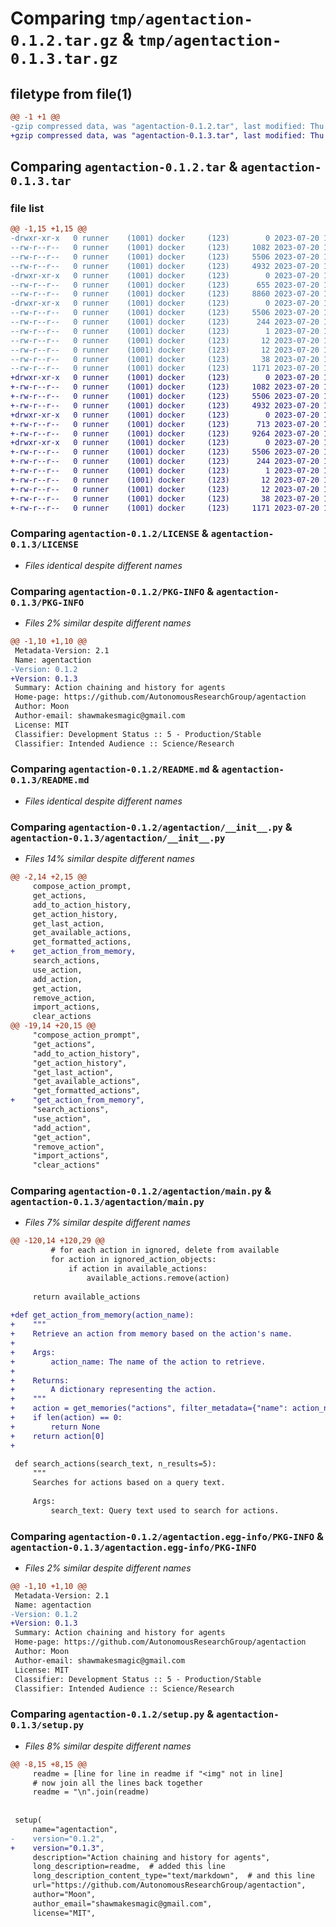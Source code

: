 # Comparing `tmp/agentaction-0.1.2.tar.gz` & `tmp/agentaction-0.1.3.tar.gz`

## filetype from file(1)

```diff
@@ -1 +1 @@
-gzip compressed data, was "agentaction-0.1.2.tar", last modified: Thu Jul 20 11:09:44 2023, max compression
+gzip compressed data, was "agentaction-0.1.3.tar", last modified: Thu Jul 20 11:26:25 2023, max compression
```

## Comparing `agentaction-0.1.2.tar` & `agentaction-0.1.3.tar`

### file list

```diff
@@ -1,15 +1,15 @@
-drwxr-xr-x   0 runner    (1001) docker     (123)        0 2023-07-20 11:09:44.747807 agentaction-0.1.2/
--rw-r--r--   0 runner    (1001) docker     (123)     1082 2023-07-20 11:09:24.000000 agentaction-0.1.2/LICENSE
--rw-r--r--   0 runner    (1001) docker     (123)     5506 2023-07-20 11:09:44.747807 agentaction-0.1.2/PKG-INFO
--rw-r--r--   0 runner    (1001) docker     (123)     4932 2023-07-20 11:09:24.000000 agentaction-0.1.2/README.md
-drwxr-xr-x   0 runner    (1001) docker     (123)        0 2023-07-20 11:09:44.747807 agentaction-0.1.2/agentaction/
--rw-r--r--   0 runner    (1001) docker     (123)      655 2023-07-20 11:09:24.000000 agentaction-0.1.2/agentaction/__init__.py
--rw-r--r--   0 runner    (1001) docker     (123)     8860 2023-07-20 11:09:24.000000 agentaction-0.1.2/agentaction/main.py
-drwxr-xr-x   0 runner    (1001) docker     (123)        0 2023-07-20 11:09:44.747807 agentaction-0.1.2/agentaction.egg-info/
--rw-r--r--   0 runner    (1001) docker     (123)     5506 2023-07-20 11:09:44.000000 agentaction-0.1.2/agentaction.egg-info/PKG-INFO
--rw-r--r--   0 runner    (1001) docker     (123)      244 2023-07-20 11:09:44.000000 agentaction-0.1.2/agentaction.egg-info/SOURCES.txt
--rw-r--r--   0 runner    (1001) docker     (123)        1 2023-07-20 11:09:44.000000 agentaction-0.1.2/agentaction.egg-info/dependency_links.txt
--rw-r--r--   0 runner    (1001) docker     (123)       12 2023-07-20 11:09:44.000000 agentaction-0.1.2/agentaction.egg-info/requires.txt
--rw-r--r--   0 runner    (1001) docker     (123)       12 2023-07-20 11:09:44.000000 agentaction-0.1.2/agentaction.egg-info/top_level.txt
--rw-r--r--   0 runner    (1001) docker     (123)       38 2023-07-20 11:09:44.747807 agentaction-0.1.2/setup.cfg
--rw-r--r--   0 runner    (1001) docker     (123)     1171 2023-07-20 11:09:24.000000 agentaction-0.1.2/setup.py
+drwxr-xr-x   0 runner    (1001) docker     (123)        0 2023-07-20 11:26:25.853547 agentaction-0.1.3/
+-rw-r--r--   0 runner    (1001) docker     (123)     1082 2023-07-20 11:26:05.000000 agentaction-0.1.3/LICENSE
+-rw-r--r--   0 runner    (1001) docker     (123)     5506 2023-07-20 11:26:25.853547 agentaction-0.1.3/PKG-INFO
+-rw-r--r--   0 runner    (1001) docker     (123)     4932 2023-07-20 11:26:05.000000 agentaction-0.1.3/README.md
+drwxr-xr-x   0 runner    (1001) docker     (123)        0 2023-07-20 11:26:25.853547 agentaction-0.1.3/agentaction/
+-rw-r--r--   0 runner    (1001) docker     (123)      713 2023-07-20 11:26:05.000000 agentaction-0.1.3/agentaction/__init__.py
+-rw-r--r--   0 runner    (1001) docker     (123)     9264 2023-07-20 11:26:05.000000 agentaction-0.1.3/agentaction/main.py
+drwxr-xr-x   0 runner    (1001) docker     (123)        0 2023-07-20 11:26:25.853547 agentaction-0.1.3/agentaction.egg-info/
+-rw-r--r--   0 runner    (1001) docker     (123)     5506 2023-07-20 11:26:25.000000 agentaction-0.1.3/agentaction.egg-info/PKG-INFO
+-rw-r--r--   0 runner    (1001) docker     (123)      244 2023-07-20 11:26:25.000000 agentaction-0.1.3/agentaction.egg-info/SOURCES.txt
+-rw-r--r--   0 runner    (1001) docker     (123)        1 2023-07-20 11:26:25.000000 agentaction-0.1.3/agentaction.egg-info/dependency_links.txt
+-rw-r--r--   0 runner    (1001) docker     (123)       12 2023-07-20 11:26:25.000000 agentaction-0.1.3/agentaction.egg-info/requires.txt
+-rw-r--r--   0 runner    (1001) docker     (123)       12 2023-07-20 11:26:25.000000 agentaction-0.1.3/agentaction.egg-info/top_level.txt
+-rw-r--r--   0 runner    (1001) docker     (123)       38 2023-07-20 11:26:25.853547 agentaction-0.1.3/setup.cfg
+-rw-r--r--   0 runner    (1001) docker     (123)     1171 2023-07-20 11:26:05.000000 agentaction-0.1.3/setup.py
```

### Comparing `agentaction-0.1.2/LICENSE` & `agentaction-0.1.3/LICENSE`

 * *Files identical despite different names*

### Comparing `agentaction-0.1.2/PKG-INFO` & `agentaction-0.1.3/PKG-INFO`

 * *Files 2% similar despite different names*

```diff
@@ -1,10 +1,10 @@
 Metadata-Version: 2.1
 Name: agentaction
-Version: 0.1.2
+Version: 0.1.3
 Summary: Action chaining and history for agents
 Home-page: https://github.com/AutonomousResearchGroup/agentaction
 Author: Moon
 Author-email: shawmakesmagic@gmail.com
 License: MIT
 Classifier: Development Status :: 5 - Production/Stable
 Classifier: Intended Audience :: Science/Research
```

### Comparing `agentaction-0.1.2/README.md` & `agentaction-0.1.3/README.md`

 * *Files identical despite different names*

### Comparing `agentaction-0.1.2/agentaction/__init__.py` & `agentaction-0.1.3/agentaction/__init__.py`

 * *Files 14% similar despite different names*

```diff
@@ -2,14 +2,15 @@
     compose_action_prompt,
     get_actions,
     add_to_action_history,
     get_action_history,
     get_last_action,
     get_available_actions,
     get_formatted_actions,
+    get_action_from_memory,
     search_actions,
     use_action,
     add_action,
     get_action,
     remove_action,
     import_actions,
     clear_actions
@@ -19,14 +20,15 @@
     "compose_action_prompt",
     "get_actions",
     "add_to_action_history",
     "get_action_history",
     "get_last_action",
     "get_available_actions",
     "get_formatted_actions",
+    "get_action_from_memory",
     "search_actions",
     "use_action",
     "add_action",
     "get_action",
     "remove_action",
     "import_actions",
     "clear_actions"
```

### Comparing `agentaction-0.1.2/agentaction/main.py` & `agentaction-0.1.3/agentaction/main.py`

 * *Files 7% similar despite different names*

```diff
@@ -120,14 +120,29 @@
         # for each action in ignored, delete from available
         for action in ignored_action_objects:
             if action in available_actions:
                 available_actions.remove(action)
 
     return available_actions
 
+def get_action_from_memory(action_name):
+    """
+    Retrieve an action from memory based on the action's name.
+
+    Args:
+        action_name: The name of the action to retrieve.
+
+    Returns:
+        A dictionary representing the action.
+    """
+    action = get_memories("actions", filter_metadata={"name": action_name}, n_results=1)
+    if len(action) == 0:
+        return None
+    return action[0]
+
 
 def search_actions(search_text, n_results=5):
     """
     Searches for actions based on a query text.
 
     Args:
         search_text: Query text used to search for actions.
```

### Comparing `agentaction-0.1.2/agentaction.egg-info/PKG-INFO` & `agentaction-0.1.3/agentaction.egg-info/PKG-INFO`

 * *Files 2% similar despite different names*

```diff
@@ -1,10 +1,10 @@
 Metadata-Version: 2.1
 Name: agentaction
-Version: 0.1.2
+Version: 0.1.3
 Summary: Action chaining and history for agents
 Home-page: https://github.com/AutonomousResearchGroup/agentaction
 Author: Moon
 Author-email: shawmakesmagic@gmail.com
 License: MIT
 Classifier: Development Status :: 5 - Production/Stable
 Classifier: Intended Audience :: Science/Research
```

### Comparing `agentaction-0.1.2/setup.py` & `agentaction-0.1.3/setup.py`

 * *Files 8% similar despite different names*

```diff
@@ -8,15 +8,15 @@
     readme = [line for line in readme if "<img" not in line]
     # now join all the lines back together
     readme = "\n".join(readme)
 
 
 setup(
     name="agentaction",
-    version="0.1.2",
+    version="0.1.3",
     description="Action chaining and history for agents",
     long_description=readme,  # added this line
     long_description_content_type="text/markdown",  # and this line
     url="https://github.com/AutonomousResearchGroup/agentaction",
     author="Moon",
     author_email="shawmakesmagic@gmail.com",
     license="MIT",
```

